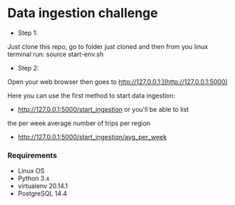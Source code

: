 # Data ingestion challenge

  * Step 1:

Just clone this repo, go to folder just cloned and then from you linux terminal run: source start-env.sh

  * Step 2:

Open your web browser then goes to http://127.0.0.1:](http://127.0.0.1:5000)

Here you can use the first method to start data ingestion:

 * http://127.0.0.1:5000/start_ingestion or you'll be able to list

 the per week average number of trips per region

* http://127.0.0.1:5000/start_ingestion/avg_per_week

### Requirements

* Linux OS
* Python 3.x
* virtualenv 20.14.1
* PostgreSQL 14.4
